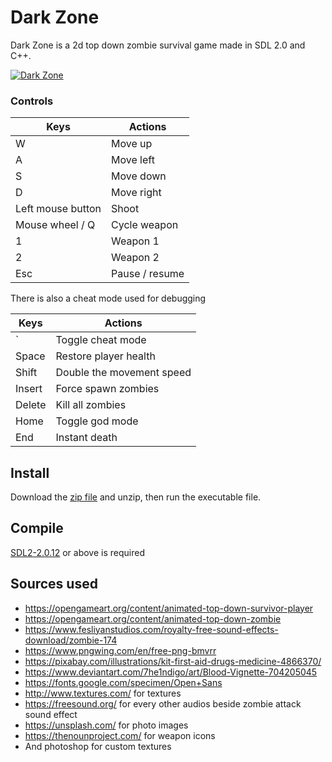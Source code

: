 # Dark Zone
Dark Zone is a 2d top down zombie survival game made in SDL 2.0 and C++.

[![Dark Zone](https://img.youtube.com/vi/DmhYlhZxvpQ/0.jpg)](https://youtu.be/DmhYlhZxvpQ)

### Controls

| Keys              | Actions         |
|-------------------|-----------------|
| W                 | Move up         |
| A                 | Move left       |
| S                 | Move down       |
| D                 | Move right      |
| Left mouse button | Shoot           |
| Mouse wheel / Q   | Cycle weapon    |
| 1                 | Weapon 1        |
| 2                 | Weapon 2        |
| Esc               | Pause / resume  |

There is also a cheat mode used for debugging

| Keys   | Actions                   |
|--------|---------------------------|
| `      | Toggle cheat mode         |
| Space  | Restore player health     |
| Shift  | Double the movement speed |
| Insert | Force spawn zombies       |
| Delete | Kill all zombies          |
| Home   | Toggle god mode           |
| End    | Instant death             |

## Install
Download the [zip file](https://github.com/JoeSiu/SM2603-Final-Project/releases/latest) and unzip, then run the executable file.

## Compile
[SDL2-2.0.12](https://www.libsdl.org/download-2.0.php) or above is required

## Sources used
- https://opengameart.org/content/animated-top-down-survivor-player
- https://opengameart.org/content/animated-top-down-zombie
- https://www.fesliyanstudios.com/royalty-free-sound-effects-download/zombie-174
- https://www.pngwing.com/en/free-png-bmvrr 
- https://pixabay.com/illustrations/kit-first-aid-drugs-medicine-4866370/
- https://www.deviantart.com/7he1ndigo/art/Blood-Vignette-704205045 
- https://fonts.google.com/specimen/Open+Sans
- http://www.textures.com/ for textures
- https://freesound.org/ for every other audios beside zombie attack sound effect
- https://unsplash.com/ for photo images
- https://thenounproject.com/ for weapon icons
- And photoshop for custom textures
